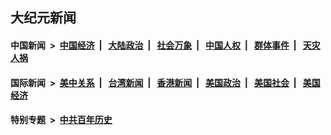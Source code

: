 ## 大纪元新闻

#### 中国新闻 &nbsp;>&nbsp; [中国经济](indexes/ncid283/README.md?05141645) &nbsp;| &nbsp; [大陆政治](indexes/ncid277/README.md?05141645) &nbsp;| &nbsp; [社会万象](indexes/ncid282/README.md?05141645) &nbsp;| &nbsp; [中国人权](indexes/ncid278/README.md?05141645) &nbsp;| &nbsp; [群体事件](indexes/ncid279/README.md?05141645) &nbsp;| &nbsp; [天灾人祸](indexes/ncid280/README.md?05141645)

#### 国际新闻 &nbsp;>&nbsp; [美中关系](indexes/nf1412576/README.md?05141645) &nbsp;| &nbsp; [台湾新闻](indexes/ncid1349361/README.md?05141645) &nbsp;| &nbsp; [香港新闻](indexes/ncid1349362/README.md?05141645) &nbsp;| &nbsp; [美国政治](indexes/ncid1078159/README.md?05141645) &nbsp;| &nbsp; [美国社会](indexes/ncid1078160/README.md?05141645) &nbsp;| &nbsp; [美国经济](indexes/ncid1078158/README.md?05141645)

#### 特别专题 &nbsp;>&nbsp; [中共百年历史](https://github.com/epoch-news/epoch-special/blob/master/README.md?05141645)  
